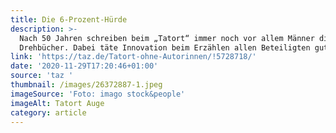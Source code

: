 ```yaml
---
title: Die 6-Prozent-Hürde
description: >-
  Nach 50 Jahren schreiben beim „Tatort“ immer noch vor allem Männer die
  Drehbücher. Dabei täte Innovation beim Erzählen allen Beteiligten gut.
link: 'https://taz.de/Tatort-ohne-Autorinnen/!5728718/'
date: '2020-11-29T17:20:46+01:00'
source: 'taz '
thumbnail: /images/26372887-1.jpeg
imageSource: 'Foto: imago stock&people'
imageAlt: Tatort Auge
category: article
---
```


